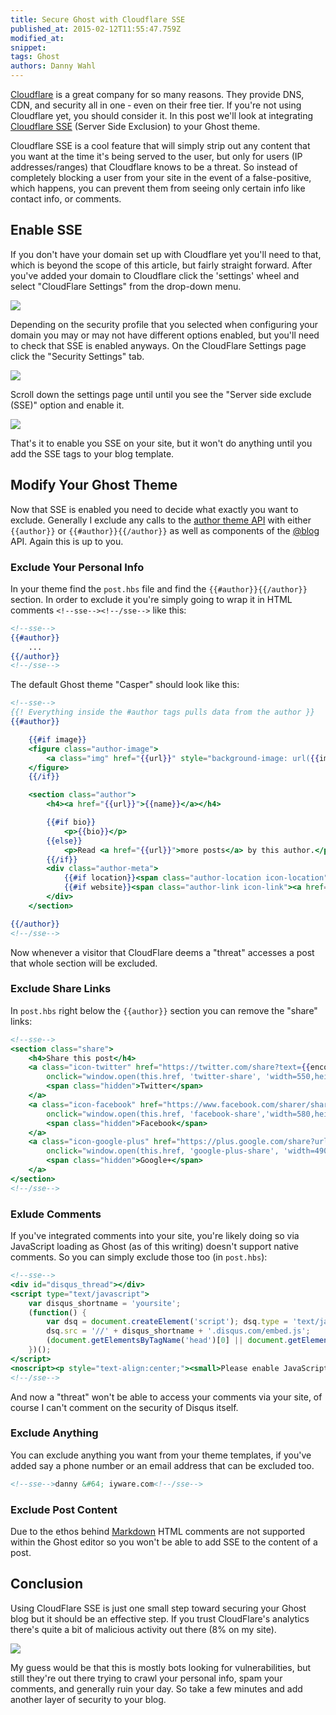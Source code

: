 ```yaml
---
title: Secure Ghost with Cloudflare SSE
published_at: 2015-02-12T11:55:47.759Z
modified_at: 
snippet: 
tags: Ghost
authors: Danny Wahl
---
```


[Cloudflare](https://www.cloudflare.com/) is a great company for so many reasons. They provide DNS, CDN, and security all in one ‐ even on their free tier. If you're not using Cloudflare yet, you should consider it. In this post we'll look at integrating [Cloudflare SSE](https://support.cloudflare.com/hc/en-us/articles/200170036) (Server Side Exclusion) to your Ghost theme.

Cloudflare SSE is a cool feature that will simply strip out any content that you want at the time it's being served to the user, but only for users (IP addresses/ranges) that Cloudflare knows to be a threat. So instead of completely blocking a user from your site in the event of a false-positive, which happens, you can prevent them from seeing only certain info like contact info, or comments.

## Enable SSE

If you don't have your domain set up with Cloudflare yet you'll need to that, which is beyond the scope of this article, but fairly straight forward. After you've added your domain to Cloudflare click the 'settings' wheel and select "CloudFlare Settings" from the drop-down menu.

![](/blog/secure-ghost-with-cloudflare-sse/cloudflare-settings-for-a-domain.png)

Depending on the security profile that you selected when configuring your domain you may or may not have different options enabled, but you'll need to check that SSE is enabled anyways. On the CloudFlare Settings page click the "Security Settings" tab.

![](/blog/secure-ghost-with-cloudflare-sse/cloudflare-security-settings-tab.png)

Scroll down the settings page until until you see the "Server side exclude (SSE)" option and enable it.

![](/blog/secure-ghost-with-cloudflare-sse/cloudflare-SEE-enabled.png)

That's it to enable you SSE on your site, but it won't do anything until you add the SSE tags to your blog template.

## Modify Your Ghost Theme

Now that SSE is enabled you need to decide what exactly you want to exclude. Generally I exclude any calls to the [author theme API](http://themes.ghost.org/v0.5.8/docs/author) with either `{{author}}` or `{{#author}}{{/author}}` as well as components of the [@blog](http://themes.ghost.org/v0.5.8/docs/blog) API. Again this is up to you.

### Exclude Your Personal Info

In your theme find the `post.hbs` file and find the `{{#author}}{{/author}}` section. In order to exclude it you're simply going to wrap it in HTML comments `<!--sse--><!--/sse-->` like this:

```handlebars
<!--sse-->
{{#author}}
    ...
{{/author}}
<!--/sse-->
```

The default Ghost theme "Casper" should look like this:

```handlebars
<!--sse-->
{{! Everything inside the #author tags pulls data from the author }}
{{#author}}

    {{#if image}}
    <figure class="author-image">
        <a class="img" href="{{url}}" style="background-image: url({{image}})"><span class="hidden">{{name}}'s Picture</span></a>
    </figure>
    {{/if}}

    <section class="author">
        <h4><a href="{{url}}">{{name}}</a></h4>

        {{#if bio}}
            <p>{{bio}}</p>
        {{else}}
            <p>Read <a href="{{url}}">more posts</a> by this author.</p>
        {{/if}}
        <div class="author-meta">
            {{#if location}}<span class="author-location icon-location">{{location}}</span>{{/if}}
            {{#if website}}<span class="author-link icon-link"><a href="{{website}}">{{website}}</a></span>{{/if}}
        </div>
    </section>

{{/author}}
<!--/sse-->
```

Now whenever a visitor that CloudFlare deems a "threat" accesses a post that whole section will be excluded.

### Exclude Share Links

In `post.hbs` right below the `{{author}}` section you can remove the "share" links:

```handlebars
<!--sse-->
<section class="share">
    <h4>Share this post</h4>
    <a class="icon-twitter" href="https://twitter.com/share?text={{encode title}}&amp;url={{url absolute="true"}}"
        onclick="window.open(this.href, 'twitter-share', 'width=550,height=235');return false;">
        <span class="hidden">Twitter</span>
    </a>
    <a class="icon-facebook" href="https://www.facebook.com/sharer/sharer.php?u={{url absolute="true"}}"
        onclick="window.open(this.href, 'facebook-share','width=580,height=296');return false;">
        <span class="hidden">Facebook</span>
    </a>
    <a class="icon-google-plus" href="https://plus.google.com/share?url={{url absolute="true"}}"
        onclick="window.open(this.href, 'google-plus-share', 'width=490,height=530');return false;">
        <span class="hidden">Google+</span>
    </a>
</section>
<!--/sse-->
```

### Exlude Comments

If you've integrated comments into your site, you're likely doing so via JavaScript loading as Ghost (as of this writing) doesn't support native comments. So you can simply exclude those too (in `post.hbs`):

```handlebars
<!--sse-->
<div id="disqus_thread"></div>
<script type="text/javascript">
    var disqus_shortname = 'yoursite';
    (function() {
        var dsq = document.createElement('script'); dsq.type = 'text/javascript'; dsq.async = true;
        dsq.src = '//' + disqus_shortname + '.disqus.com/embed.js';
        (document.getElementsByTagName('head')[0] || document.getElementsByTagName('body')[0]).appendChild(dsq);
    })();
</script>
<noscript><p style="text-align:center;"><small>Please enable JavaScript to view the <a href="https://disqus.com/home/forums/yoursite/">comments powered by Disqus.</a></small></p></noscript>
<!--/sse-->
```

And now a "threat" won't be able to access your comments via your site, of course I can't comment on the security of Disqus itself.

### Exclude Anything

You can exclude anything you want from your theme templates, if you've added say a phone number or an email address that can be excluded too.

```handlebars
<!--sse-->danny &#64; iyware.com<!--/sse-->  
```

### Exclude Post Content

Due to the ethos behind [Markdown](http://daringfireball.net/projects/markdown/) HTML comments are not supported within the Ghost editor so you won't be able to add SSE to the content of a post.

## Conclusion

Using CloudFlare SSE is just one small step toward securing your Ghost blog but it should be an effective step. If you trust CloudFlare's analytics there's quite a bit of malicious activity out there (8% on my site).

![](/blog/secure-ghost-with-cloudflare-sse/cloudflare-threat-analytics.png)

My guess would be that this is mostly bots looking for vulnerabilities, but still they're out there trying to crawl your personal info, spam your comments, and generally ruin your day. So take a few minutes and add another layer of security to your blog.